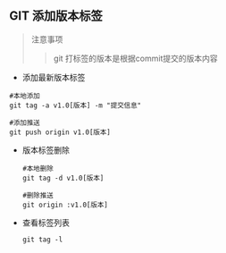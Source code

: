 ## GIT  添加版本标签

> 注意事项
> > git 打标签的版本是根据commit提交的版本内容

*  添加最新版本标签

  ```
  #本地添加
  git tag -a v1.0[版本] -m "提交信息"

  #添加推送
  git push origin v1.0[版本]
  ```

* 版本标签删除

  ```
  #本地删除
  git tag -d v1.0[版本]

  #删除推送
  git origin :v1.0[版本]
  ```

* 查看标签列表

  ```
  git tag -l
  ```
